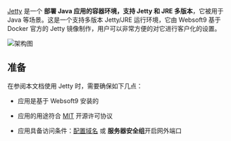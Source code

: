[Jetty](https://hub.docker.com/_/jetty) 是一个 **部署 Java 应用的容器环境，支持 Jetty 和 JRE 多版本**，它被用于 Java  等场景。这是一个支持多版本 Jetty/JRE 运行环境，它由 Websoft9 基于 Docker 官方的 Jetty 镜像制作，用户可以非常方便的对它进行客户化的设置。


![架构图](https://libs.websoft9.com/Websoft9/DocsPicture/zh/runtime/runtime-web-websoft9.png)


## 准备

在参阅本文档使用 Jetty 时，需要确保如下几点：

- 应用是基于 Websoft9 安装的

- 应用的用途符合 [MIT](https://opensource.org/licenses/MIT) 开源许可协议

- 应用具备访问条件：[配置域名](./domain-set) 或 **服务器安全组**开启网外端口
